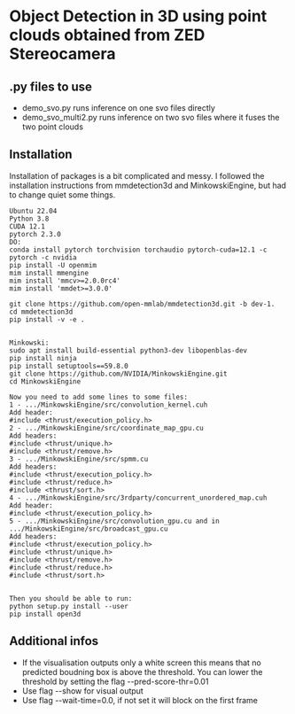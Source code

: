 # Object Detection in 3D using point clouds obtained from ZED Stereocamera
## .py files to use
- demo_svo.py runs inference on one svo files directly
- demo_svo_multi2.py runs inference on two svo files where it fuses the two point clouds


## Installation
Installation of packages is a bit complicated and messy. I followed the installation instructions from mmdetection3d and MinkowskiEngine, but had to change quiet some things.
```
Ubuntu 22.04
Python 3.8
CUDA 12.1
pytorch 2.3.0
DO:
conda install pytorch torchvision torchaudio pytorch-cuda=12.1 -c pytorch -c nvidia
pip install -U openmim
mim install mmengine
mim install 'mmcv>=2.0.0rc4'
mim install 'mmdet>=3.0.0'

git clone https://github.com/open-mmlab/mmdetection3d.git -b dev-1.
cd mmdetection3d
pip install -v -e .


Minkowski:
sudo apt install build-essential python3-dev libopenblas-dev
pip install ninja
pip install setuptools==59.8.0
git clone https://github.com/NVIDIA/MinkowskiEngine.git
cd MinkowskiEngine

Now you need to add some lines to some files:
1 - .../MinkowskiEngine/src/convolution_kernel.cuh
Add header:
#include <thrust/execution_policy.h>
2 - .../MinkowskiEngine/src/coordinate_map_gpu.cu
Add headers:
#include <thrust/unique.h>
#include <thrust/remove.h>
3 - .../MinkowskiEngine/src/spmm.cu
Add headers:
#include <thrust/execution_policy.h>
#include <thrust/reduce.h> 
#include <thrust/sort.h>
4 - .../MinkowskiEngine/src/3rdparty/concurrent_unordered_map.cuh
Add header:
#include <thrust/execution_policy.h>
5 - .../MinkowskiEngine/src/convolution_gpu.cu and in .../MinkowskiEngine/src/broadcast_gpu.cu
Add headers:
#include <thrust/execution_policy.h>
#include <thrust/unique.h>
#include <thrust/remove.h>
#include <thrust/reduce.h>
#include <thrust/sort.h>


Then you should be able to run:
python setup.py install --user
pip install open3d
```
## Additional infos
- If the visualisation outputs only a white screen this means that no predicted boudning box is above the threshold. You can lower the threshold by setting the flag --pred-score-thr=0.01
- Use flag --show for visual output
- Use flag --wait-time=0.0, if not set it will block on the first frame

